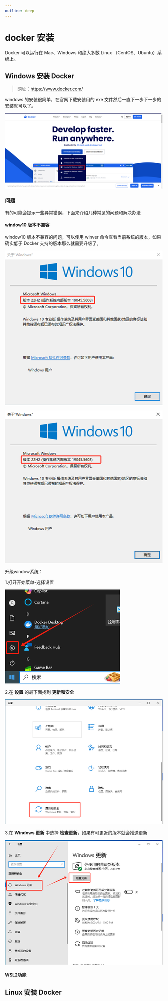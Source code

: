 ```yaml
---
outline: deep
---
```

# docker 安装

Docker 可以运行在 Mac、Windows 和绝大多数 Linux （CentOS、Ubuntu）系统上。

## Windows 安装 Docker

> 网址：https://www.docker.com/

windows 的安装很简单，在官网下载安装用的 exe 文件然后一直下一步下一步的安装就可以了。

![alt text](image.png)

### 问题

有的可能会提示一些异常错误，下面来介绍几种常见的问题和解决办法

#### window10 版本不兼容

window10 版本不兼容的问题，可以使用 winver 命令查看当前系统的版本，如果确实低于 Docker 支持的版本那么就需要升级了。

![alt text](image-1.png)

![alt text](image-2.png)

升级window系统：

1.打开开始菜单-选择设置

![alt text](image-3.png)

2.在 **设置** 的最下面找到 **更新和安全**

![alt text](image-4.png)

3.在 **Windows 更新** 中选择 **检查更新**，如果有可更近的版本就会推送更新

![alt text](image-6.png)

#### WSL2功能

## Linux 安装 Docker